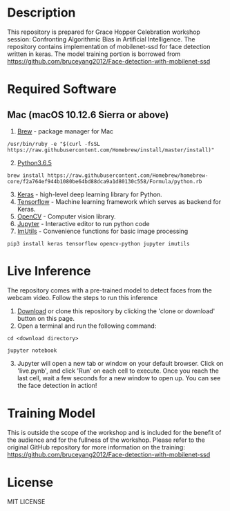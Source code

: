 # Description
This repository is prepared for Grace Hopper Celebration workshop session: Confronting Algorithmic Bias in Artificial Intelligence. The repository contains implementation of mobilenet-ssd for face detection written in keras. The model training portion is borrowed from https://github.com/bruceyang2012/Face-detection-with-mobilenet-ssd

# Required Software
## Mac (macOS 10.12.6 Sierra or above)
1. [Brew](https://brew.sh) - package manager for Mac

`/usr/bin/ruby -e "$(curl -fsSL https://raw.githubusercontent.com/Homebrew/install/master/install)"`

2. [Python3.6.5](https://www.python.org/download/releases/3.0)

`brew install https://raw.githubusercontent.com/Homebrew/homebrew-core/f2a764ef944b1080be64bd88dca9a1d80130c558/Formula/python.rb`

3. [Keras](https://keras.io) - high-level deep learning library for Python.
4. [Tensorflow](https://www.tensorflow.org) - Machine learning framework which serves as backend for Keras.
5. [OpenCV](https://opencv.org) - Computer vision library.
6. [Jupyter](http://jupyter.org) - Interactive editor to run python code
7. [ImUtils](https://github.com/jrosebr1/imutils) - Convenience functions for basic image processing

`pip3 install keras tensorflow opencv-python jupyter imutils`

# Live Inference
The repository comes with a pre-trained model to detect faces from the webcam video. Follow the steps to run this inference 

1. [Download](https://github.com/vinay-h/ghc-face-detection/archive/master.zip) or clone this repository by clicking the 'clone or download' button on this page. 
2. Open a terminal and run the following command:

`cd <download directory>`

`jupyter notebook`

3. Jupyter will open a new tab or window on your default browser. Click on 'live.pynb', and click 'Run' on each cell to execute. Once you reach the last cell, wait a few seconds for a new window to open up. You can see the face detection in action!

# Training Model
This is outside the scope of the workshop and is included for the benefit of the audience and for the fullness of the workshop. Please refer to the original GitHub repository for more information on the training: https://github.com/bruceyang2012/Face-detection-with-mobilenet-ssd

# License
MIT LICENSE
